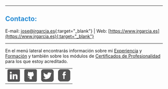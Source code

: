<hr size="5px" color="#268BD4" />

<p><h2><span style="color:#268BD4">Contacto:</span></h2></p>

E-mail: [jose@jrgarcia.es](mailto:jose@jrgarcia.es){:target="_blank"} | Web: [https://www.jrgarcia.es](https://www.jrgarcia.es){:target="_blank"}  

<hr size="5px" color="#268BD4" />

En el menú lateral encontrarás información sobre mi [Experiencia](experiencia.md) y [Formación](formacion.md) y también sobre los módulos de [Certificados de Profesionalidad](docencia.md) para los que estoy acreditado.  
  


  
<table border="0" width="95%" height="auto">
  <tr>
    <td>
      <center><a tittle="LinkedIn" href="https://www.linkedin.com/in/joseramongg" target="_blank"><img
            src="linkedin.png"></a></center>
    </td>
    <td>
      <center><a tittle="Github" href="https://github.com/joseramongg" target="_blank"><img src="github.png"></a>
      </center>
    </td>
    <td>
      <center><a tittle="Twitter" href="https://twitter.com/joseramongg" target="_blank"><img src="twitter.png"></a>
      </center>
    </td>
    <td>
      <center><a tittle="Facebook" href="https://www.facebook.com/joseramon.garcia.3382" target="_blank"><img
            src="facebook.png"></a></center>
    </td>
  </tr>
</table>

